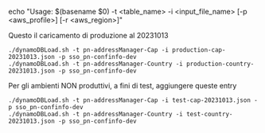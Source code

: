 echo "Usage: $(basename $0) -t <table_name> -i <input_file_name> [-p <aws_profile>] [-r <aws_region>]"


Questo il caricamento di produzione al 20231013
```
./dynamoDBLoad.sh -t pn-addressManager-Cap -i production-cap-20231013.json -p sso_pn-confinfo-dev
./dynamoDBLoad.sh -t pn-addressManager-Country -i production-country-20231013.json -p sso_pn-confinfo-dev
```


Per gli ambienti NON produttivi, a fini di test, aggiungere queste entry
```
./dynamoDBLoad.sh -t pn-addressManager-Cap -i test-cap-20231013.json -p sso_pn-confinfo-dev
./dynamoDBLoad.sh -t pn-addressManager-Country -i test-country-20231013.json -p sso_pn-confinfo-dev
```

